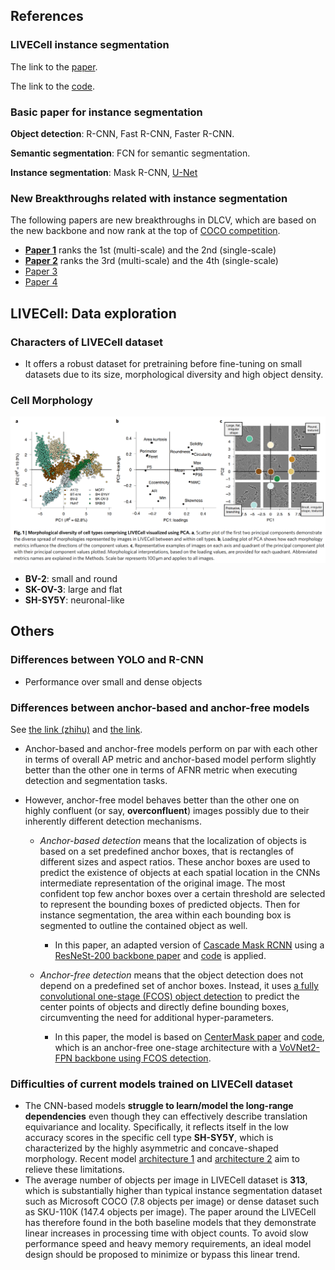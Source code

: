 ## References
### LIVECell instance segmentation
The link to the [paper](LIVECell%20-%20A%20large-scale%20dataset%20for%20label-free%20live%20cell%20segmentation.pdf).

The link to the [code](https://github.com/sartorius-research/LIVECell).

### Basic paper for instance segmentation
**Object detection**: R-CNN, Fast R-CNN, Faster R-CNN.

**Semantic segmentation**: FCN for semantic segmentation.

**Instance segmentation**: Mask R-CNN, [U-Net](U-Net%20Convolutional%20Networks%20for%20Biomedical%20Image%20Segmentation.pdf)

### New Breakthroughs related with instance segmentation
The following papers are new breakthroughs in DLCV, which are based on the new backbone and now rank
at the top of [COCO competition](https://paperswithcode.com/sota/instance-segmentation-on-coco).

+ **[Paper 1](End-to-End%20Semi-Supervised%20Object%20Detection%20with%20Soft%20Teacher.pdf)** ranks the 1st 
  (multi-scale) and the 2nd (single-scale)
+ **[Paper 2](CBNetV2%20-%20A%20Composite%20Backbone%20Network%20Architecture%20for%20Object%20Detection.pdf)**
  ranks the 3rd (multi-scale) and the 4th (single-scale)
+ [Paper 3](Focal%20Self-attention%20for%20Local-Global%20Interactions%20in%20Vision%20Transformers.pdf)
+ [Paper 4](Swin%20Transformer%20-%20Hierarchical%20Vision%20Transformer%20using%20Shifted%20Windows.pdf)


## LIVECell: Data exploration
### Characters of LIVECell dataset
- It offers a robust dataset for pretraining before fine-tuning on small datasets due to its size, morphological diversity
  and high object density.
  
### Cell Morphology
![PCA results of commonly used morphological metrics](morphological_diversity_of_cell_types.PNG)

- **BV-2**: small and round
- **SK-OV-3**: large and flat
- **SH-SY5Y**: neuronal-like

## Others

### Differences between YOLO and R-CNN
- Performance over small and dense objects

### Differences between anchor-based and anchor-free models
See [the link (zhihu)](https://zhuanlan.zhihu.com/p/62372897) and
[the link](https://towardsdatascience.com/single-stage-instance-segmentation-a-review-1eeb66e0cc49).

- Anchor-based and anchor-free models perform on par with each other in terms of overall AP metric and anchor-based model
  perform slightly better than the other one in terms of AFNR metric when executing detection and segmentation tasks.
  
- However, anchor-free model behaves better than the other one on highly confluent (or say, **overconfluent**) images 
  possibly due to their inherently different detection mechanisms.
    - *Anchor-based detection* means that the localization of objects is based on a set predefined anchor boxes, that is 
      rectangles of different sizes and aspect ratios. These anchor boxes are used to predict the existence of objects 
      at each spatial location in the CNNs intermediate representation of the original image. The most confident top few 
      anchor boxes over a certain threshold are selected to represent the bounding boxes of predicted objects. Then for 
      instance segmentation, the area within each bounding box is segmented to outline the contained object as well.
        - In this paper, an adapted version of [Cascade Mask RCNN](https://arxiv.org/abs/1906.09756) using a [ResNeSt-200 
          backbone paper](https://arxiv.org/abs/2004.08955) and [code](https://github.com/chongruo/detectron2-ResNeSt) is 
          applied.
      
    - *Anchor-free detection* means that the object detection does not depend on a predefined set of anchor boxes. 
      Instead, it uses [a fully convolutional one-stage (FCOS) object detection](https://arxiv.org/abs/1904.01355) to 
      predict the center points of objects and directly define bounding boxes, circumventing the need for additional 
      hyper-parameters. 
        - In this paper, the model is based on [CenterMask paper](https://arxiv.org/abs/1911.06667) and 
          [code](https://github.com/youngwanLEE/centermask2), which is an anchor-free one-stage architecture with a 
          [VoVNet2-FPN backbone using FCOS detection](https://arxiv.org/abs/1904.01355).

### Difficulties of current models trained on LIVECell dataset
- The CNN-based models **struggle to learn/model the long-range dependencies** even though they can effectively describe
  translation equivariance and locality. Specifically, it reflects itself in the low accuracy scores in the specific cell
  type **SH-SY5Y**, which is characterized by the highly asymmetric and concave-shaped morphology. Recent model 
  [architecture 1](https://arxiv.org/abs/2003.07853) and [architecture 2](https://arxiv.org/abs/2010.11929) aim to relieve
  these limitations.
- The average number of objects per image in LIVECell dataset is **313**, which is substantially higher than typical instance 
  segmentation dataset such as Microsoft COCO (7.8 objects per image) or dense dataset such as SKU-110K (147.4 objects per
  image). The paper around the LIVECell has therefore found in the both baseline models that they demonstrate linear increases in 
  processing time with object counts. To avoid slow performance speed and heavy memory requirements, an ideal model design
  should be proposed to minimize or bypass this linear trend. 